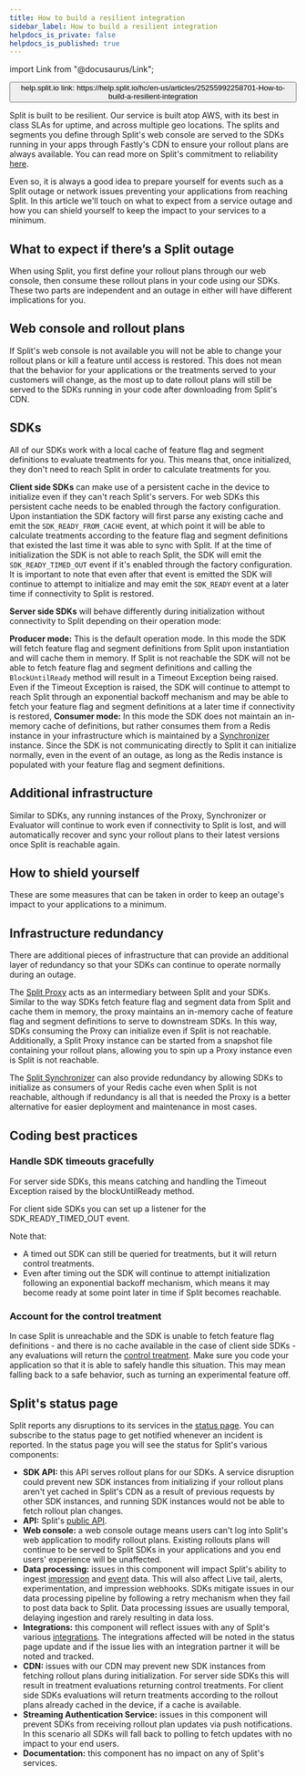```yaml
---
title: How to build a resilient integration
sidebar_label: How to build a resilient integration
helpdocs_is_private: false
helpdocs_is_published: true
---
```


import Link from "@docusaurus/Link";

<p>
  <button style={{borderRadius:'8px', border:'1px', fontFamily:'Courier New', fontWeight:'800', textAlign:'left'}}> help.split.io link: https://help.split.io/hc/en-us/articles/25255992258701-How-to-build-a-resilient-integration </button>
</p>

Split is built to be resilient. Our service is built atop AWS, with its best in class SLAs for uptime, and across multiple geo locations. The splits and segments you define through Split's web console are served to the SDKs running in your apps through Fastly's CDN to ensure your rollout plans are always available. You can read more on Split's commitment to reliability [here](https://www.split.io/trust/reliability/).

Even so, it is always a good idea to prepare yourself for events such as a Split outage or network issues preventing your applications from reaching Split. In this article we'll touch on what to expect from a service outage and how you can shield yourself to keep the impact to your services to a minimum.

## What to expect if there’s a Split outage

When using Split, you first define your rollout plans through our web console, then consume these rollout plans in your code using our SDKs. These two parts are independent and an outage in either will have different implications for you.

## Web console and rollout plans

If Split's web console is not available you will not be able to change your rollout plans or kill a feature until access is restored. This does not mean that the behavior for your applications or the treatments served to your customers will change, as the most up to date rollout plans will still be served to the SDKs running in your code after downloading from Split's CDN.

## SDKs

All of our SDKs work with a local cache of feature flag and segment definitions to evaluate treatments for you. This means that, once initialized, they don't need to reach Split in order to calculate treatments for you.

**Client side SDKs** can make use of a persistent cache in the device to initialize even if they can't reach Split's servers. For web SDKs this persistent cache needs to be enabled through the factory configuration. Upon instantiation the SDK factory will first parse any existing cache and emit the `SDK_READY_FROM_CACHE` event, at which point it will be able to calculate treatments according to the feature flag and segment definitions that existed the last time it was able to sync with Split. If at the time of initialization the SDK is not able to reach Split, the SDK will emit the `SDK_READY_TIMED_OUT` event if it's enabled through the factory configuration. It is important to note that even after that event is emitted the SDK will continue to attempt to initialize and may emit the `SDK_READY` event at a later time if connectivity to Split is restored.

**Server side SDKs** will behave differently during initialization without connectivity to Split depending on their operation mode:

**Producer mode:** This is the default operation mode. In this mode the SDK will fetch feature flag and segment definitions from Split upon instantiation and will cache them in memory. If Split is not reachable the SDK will not be able to fetch feature flag and segment definitions and calling the `BlockUntilReady` method will result in a Timeout Exception being raised. Even if the Timeout Exception is raised, the SDK will continue to attempt to reach Split through an exponential backoff mechanism and may be able to fetch your feature flag and segment definitions at a later time if connectivity is restored,
**Consumer mode:** In this mode the SDK does not maintain an in-memory cache of definitions, but rather consumes them from a Redis instance in your infrastructure which is maintained by a [Synchronizer](https://help.split.io/hc/en-us/articles/360019686092-Split-Synchronizer) instance. Since the SDK is not communicating directly to Split it can initialize normally, even in the event of an outage, as long as the Redis instance is populated with your feature flag and segment definitions.

## Additional infrastructure

Similar to SDKs, any running instances of the Proxy, Synchronizer or Evaluator will continue to work even if connectivity to Split is lost, and will automatically recover and sync your rollout plans to their latest versions once Split is reachable again.

## How to shield yourself

These are some measures that can be taken in order to keep an outage's impact to your applications to a minimum.

## Infrastructure redundancy

There are additional pieces of infrastructure that can provide an additional layer of redundancy so that your SDKs can continue to operate normally during an outage.

The [Split Proxy](https://help.split.io/hc/en-us/articles/4415960499213-Split-Proxy) acts as an intermediary between Split and your SDKs. Similar to the way SDKs fetch feature flag and segment data from Split and cache them in memory, the proxy maintains an in-memory cache of feature flag and segment definitions to serve to downstream SDKs. In this way, SDKs consuming the Proxy can initialize even if Split is not reachable. Additionally, a Split Proxy instance can be started from a snapshot file containing your rollout plans, allowing you to spin up a Proxy instance even is Split is not reachable.

The [Split Synchronizer](https://help.split.io/hc/en-us/articles/360019686092-Split-Synchronizer) can also provide redundancy by allowing SDKs to initialize as consumers of your Redis cache even when Split is not reachable, although if redundancy is all that is needed the Proxy is a better alternative for easier deployment and maintenance in most cases.

## Coding best practices

### Handle SDK timeouts gracefully

For server side SDKs, this means catching and handling the Timeout Exception raised by the blockUntilReady method.

For client side SDKs you can set up a listener for the SDK_READY_TIMED_OUT event.

Note that:

* A timed out SDK can still be queried for treatments, but it will return control treatments.
* Even after timing out the SDK will continue to attempt initialization following an exponential backoff mechanism, which means it may become ready at some point later in time if Split becomes reachable.

### Account for the control treatment

In case Split is unreachable and the SDK is unable to fetch feature flag definitions - and there is no cache available in the case of client side SDKs - any evaluations will return the [control treatment](https://help.split.io/hc/en-us/articles/360020528072-Control-treatment). Make sure you code your application so that it is able to safely handle this situation. This may mean falling back to a safe behavior, such as turning an experimental feature off.

## Split's status page

Split reports any disruptions to its services in the [status page](https://status.split.io/). You can subscribe to the status page to get notified whenever an incident is reported. In the status page you will see the status for Split's various components:

* **SDK API:** this API serves rollout plans for our SDKs. A service disruption could prevent new SDK instances from initializing if your rollout plans aren't yet cached in Split's CDN as a result of previous requests by other SDK instances, and running SDK instances would not be able to fetch rollout plan changes.
* **API:** Split's [public API](https://docs.split.io/reference/introduction).
* **Web console:** a web console outage means users can't log into Split's web application to modify rollout plans. Existing rollouts plans will continue to be served to Split SDKs in your applications and you end users' experience will be unaffected.
* **Data processing:** issues in this component will impact Split's ability to ingest [impression](https://help.split.io/hc/en-us/articles/360020585192-Impressions) and [event](https://help.split.io/hc/en-us/articles/360020585772-Events) data. This will also affect Live tail, alerts, experimentation, and impression webhooks. SDKs mitigate issues in our data processing pipeline by following a retry mechanism when they fail to post data back to Split.  Data processing issues are usually temporal, delaying ingestion and rarely resulting in data loss. 
* **Integrations:** this component will reflect issues with any of Split's various [integrations](https://help.split.io/hc/en-us/categories/360001538192-Integrate-automate). The integrations affected will be noted in the status page update and if the issue lies with an integration partner it will be noted and tracked.
* **CDN:** issues with our CDN may prevent new SDK instances from fetching rollout plans during initialization. For server side SDKs this will result in treatment evaluations returning control treatments. For client side SDKs evaluations will return treatments according to the rollout plans already cached in the device, if a cache is available.
* **Streaming Authentication Service:** issues in this component will prevent SDKs from receiving rollout plan updates via push notifications. In this scenario all SDKs will fall back to polling to fetch updates with no impact to your end users.
* **Documentation:** this component has no impact on any of Split's services.
